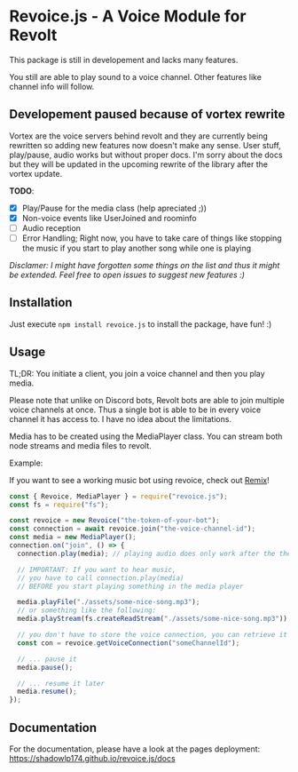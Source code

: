# Revoice.js - A Voice Module for Revolt

This package is still in developement and lacks many features.

You still are able to play sound to a voice channel. Other features like channel info will follow.

## **Developement paused because of vortex rewrite**

Vortex are the voice servers behind revolt and they are currently being rewritten so adding new features now doesn't make any sense. User stuff, play/pause, audio works but without proper docs. I'm sorry about the docs but they will be updated in the upcoming rewrite of the library after the vortex update.

**TODO**:

- [X] Play/Pause for the media class (help apreciated ;))
- [X] Non-voice events like UserJoined and roominfo
- [ ] Audio reception
- [ ] Error Handling; Right now, you have to take care of things like stopping the music if you start to play another song while one is playing

*Disclamer: I might have forgotten some things on the list and thus it might be extended. Feel free to open issues to suggest new features :)*

## Installation

Just execute `npm install revoice.js` to install the package, have fun! :)

## Usage

TL;DR: You initiate a client, you join a voice channel and then you play media.

Please note that unlike on Discord bots, Revolt bots are able to join multiple voice channels at once. Thus a single bot is able to be in every voice channel it has access to. I have no idea about the limitations.

Media has to be created using the MediaPlayer class. You can stream both node streams and media files to revolt.

Example:

If you want to see a working music bot using revoice, check out [Remix](https://github.com/remix-bot/revolt)!

```JavaScript
const { Revoice, MediaPlayer } = require("revoice.js");
const fs = require("fs");

const revoice = new Revoice("the-token-of-your-bot");
const connection = await revoice.join("the-voice-channel-id");
const media = new MediaPlayer();
connection.on("join", () => {
  connection.play(media); // playing audio does only work after the the bot joined the voice channel

  // IMPORTANT: If you want to hear music,
  // you have to call connection.play(media)
  // BEFORE you start playing something in the media player

  media.playFile("./assets/some-nice-song.mp3");
  // or something like the following:
  media.playStream(fs.createReadStream("./assets/some-nice-song.mp3"));

  // you don't have to store the voice connection, you can retrieve it if you have the id of the voice channel like this:
  const con = revoice.getVoiceConnection("someChannelId");

  // ... pause it
  media.pause();

  // ... resume it later
  media.resume();
});
```

<!--### Rejoice for Revoice!<!--lol-->
## Documentation

For the documentation, please have a look at the pages deployment: https://shadowlp174.github.io/revoice.js/docs

<!--
### Revoice Client

#### Properties/Methods:

- **`on(event, callback)`**: Equally to EventEmitter.on, for supported events refer to: [The Events section](#Events)
- **`once(event, callback)`**: Equally to EventEmitter.once, refer to `on()`
- **`join(channelId)`**: Connect to a voice channel;  `channelId` typeof `String`
- **`getVoiceConnection(channelId)`**: Returns the voice connection to the given channel; Params: `channelId` typeof `String`

### VoiceConnection

#### Properties/Methods:

- **`play(media)`**: Stream a [MediaPlayer](#MediaPlayer)(Or Media) object to the current voice channel
- **`leave()`**: Leave the voice channel and destroy the connection

#### Events:

- **state**:
  - Data: `typeof Revoice.State`;
  - This event gets fired whenever the current state changes. The possible states are:
    - **State.OFFLINE**: The bot hasn't joined any channel yet
    - **State.IDLE**: The bot is in a voice channel but isn't doesn't play anything
    - **State.JOINING**: The bot is currently in the join process
    - **State.PLAYING**: The bot is in a voice channel and transmitting sound
    - **State.BUFFERING**: The bot is in a voice channel and there is a stream with audio buffering
    - **State.PAUSED**: The bot is in a voice channel and the audio has been paused
    - **State.UNKNOWN**: The bot is in a voice channel and _might_ be playing something. This occurs when you choose to use the Media class as the Media class just contains some base functionality
- **join**:
  - Data: _empty_
  - This events get fired after the bot has successfully established a connection with the voice channel
- **leave**
  - Data: _empty_
  - This event gets fired after the bot has left a voice channel

### MediaPlayer

#### Constructor:

**`new MediaPlayer(logs?, port?)`**:

- Creates a new Revoice-compatible media player object with basic sound controls like play/pause
- Parameters:
  - **`logs`**: typeof `Boolean`; Wether or not output ffmpeg logs in the console; Optional, default: `false`
  - **`port`**: typeof `int`; The port ffmpeg should send the rtp data to; Optional but should be changed if wanting to run multiple instances, defaults to `5030`

#### Properties/Methods:

**Inherits from the Media class**

- **`getMediaTrack()`**: Get the MediaStreamTrack used for WebRTC transports
- **`playFile(path)`**: Play the file from the given filePath; Param typeof `String`
- **`playStream(stream)`**: Play a ReadableStream; Param typeof `Readable`
- **`pause()`**: Pause the current playback if playing
- **`resume()`**: Unpause the current playback if paused (This function is developement but working)
- **`stop()`**: Completely stop the current playback; This can be used to stop a song to play another
- **`on(event, callback)`**: Equally to EventEmitter.on, for supported events refer to: [The Events section](#events-1)
- **`once(event, callback)`**: Equally to EventEmitter.once, refer to `on()`

#### Events:

- **start**:
  - Data: _empty_
  - This event gets fired when the MusicPlayer starts to process music. This includes buffering and playing
- **finish**:
  - Data: _empty_
  - This event gets fired when a music stream finishes to stream. This feature is under developement but working

### Media

_**This class should only be used if you want to implement your own MediaPlayer class.**_

#### Constructor:

**`new Media(logs?, port?)`**:

- Creates a new Revoice-compatible media object
- Parameters:
  - **`logs`**: typeof `Boolean`; Wether or not output ffmpeg logs in the console; Optional, default: `false`
  - **`port`**: typeof `int`; The port ffmpeg should send the rtp data to; Optional, defaults to `5030`

#### Properties/Methods:

- **`getMediaTrack()`**: Get the MediaStreamTrack used for WebRTC transports
- **`playFile(path)`**: Play the file from the given filePath; Param typeof `String`
- **`playStream(stream)`**: Play a ReadableStream; Param typeof `Readable`

#### Signaling

WIP
-->
